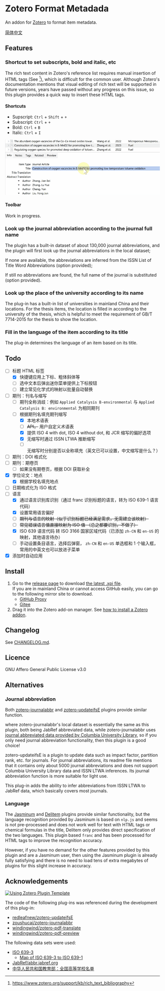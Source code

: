 # Zotero Format Metadada

An addon for [Zotero](https://www.zotero.org/) to format item metadata.

[简体中文](./docs/README-zh.md)

## Features

### Shortcut to set subscripts, bold and italic, etc

The rich text content in Zotero's reference list requires manual insertion of HTML tags (See [^1]), which is difficult for the common user. Although Zotero's documentation mentions that visual editing of rich text will be supported in future versions, years have passed without any progress on this issue, so this plugin provides a quick way to insert these HTML tags.

[^1]: https://www.zotero.org/support/kb/rich_text_bibliography

#### Shortcuts

- Supscript: `Ctrl` + `Shift` + `+`
- Subscript: `Ctrl` + `+`
- Bold: `Ctrl` + `B`
- Italic: `Ctrl` + `I`

![Set subscript via shoutcut](./docs/assets/set-sub-via-shoutcut.gif)

#### Toolbar

Work in progress.

### Look up the journal abbreviation according to the journal full name

The plugin has a built-in dataset of about 130,000 journal abbreviations, and the plugin will first look up the journal abbreviations in the local dataset;

If none are available, the abbreviations are inferred from the ISSN List of Title Word Abbreviations (option provided);

If still no abbreviations are found, the full name of the journal is substituted (option provided).

### Look up the place of the university according to its name

The plug-in has a built-in list of universities in mainland China and their locations. For the thesis items, the location is filled in according to the university of the thesis, which is helpful to meet the requirement of GB/T 7714-2015 for the thesis to show the location.

### Fill in the language of the item according to its title

The plug-in determines the language of an item based on its title.

## Todo

- [ ] 标题 HTML 标签
  - [x] 快捷键应用上下标、粗体斜体等
  - [ ] 选中文本后弹出迷你菜单提供上下标按钮
  - [ ] 建立常见化学式的映射以批量自动替换
- [ ] 期刊：刊名与缩写
  - [ ] 期刊全称消歧：例如 `Applied Catalysis B-environmental` 与 `Applied Catalysis B: environmental` 为相同期刊
  - [ ] 根据期刊名填充期刊缩写
    - [x] 本地术语表
    - [ ] ~~API，~~ 用户自定义术语表
    - [x] 提供 ISO 4 with dot, ISO 4 without dot, 和 JCR 缩写的偏好选项
    - [x] 无缩写时通过 ISSN LTWA 推断缩写
    - [ ] 无缩写时分别是否以全称填充（英文已可以设置，中文缩写是什么？）
- [ ] 期刊：DOI 格式化
- [ ] 期刊：期卷页
  - [ ] 如果没有期卷页，根据 DOI 获取补全
- [x] 学位论文：地点
  - [x] 根据学校名填充地点
- [ ] 日期格式化为 ISO 格式
- [ ] 语言
  - [x] 通过语言识别库识别（通过 franc 识别标题的语言，转为 ISO 639-1 语言代码）
  - [x] 设置常用语言偏好
  - [ ] ~~期刊与语言的映射（似乎识别标题已经满足需求，无需建立该映射）~~
  - [ ] ~~常见错误语言值直接映射为 ISO 值 （总之都要识别，不做了）~~
  - [x] ISO 639 语言代码 转 ISO 3166 国家区域代码（已添加 `zh-CN` 和 `en-US` 的映射，其他语言待办）
  - [ ] 手动设置条目语言，选择后弹窗， `zh-CN` 和 `en-US` 单选框和 1 个输入框，常用的中英文也可以放进子菜单
- [x] 添加时自动应用

## Install

1. Go to the [release page](https://github.com/northword/zotero-format-metadata/releases/) to download [the latest .xpi file](https://github.com/northword/zotero-format-metadata/releases/latest/download/zotero-format-metadata.xpi).  
If you are in mainland China or cannot access GitHub easily, you can go to the following mirror site to download.
    - [GitHub Proxy](https://ghproxy.com/?q=https%3A%2F%2Fgithub.com%2Fnorthword%2Fzotero-format-metadata%2Freleases%2Flatest%2Fdownload%2Fzotero-format-metadata.xpi)
    - [Gitee](https://zotero-chinese.gitee.io/zotero-plugins/#/)
1. Drag it into the Zotero add-on manager. See [how to install a Zotero addon](https://zotero.yuque.com/staff-gkhviy/zotero/addons#B2kU3).

## Changelog

See [CHANGELOG.md](./CHANGELOG.md).

## Licence

GNU Affero General Public License v3.0

## Alternatives

### Journal abbreviation

Both [zotero-journalabbr] and [zotero-updateifsE] plugins provide similar function.

where zotero-journalabbr's local dataset is essentially the same as this plugin, both being JabRef abbreviated data, while zotero-journalabbr uses [journal abbreviated data provided by Columbia University Library](https://woodward.library.ubc.ca/woodward/research-help/journal-abbreviations/), so if you only need journal abbreviation functionality, then this plugin is a good choice!

zotero-updateifsE is a plugin to update data such as impact factor, partition rank, etc. for journals. For journal abbreviations, its readme file mentions that it contains only about 5000 journal abbreviations and does not support Columbia University Library data and ISSN LTWA inferences. Its journal abbreviation function is more suitable for light use.

This plug-in adds the ability to infer abbreviations from ISSN LTWA to JabRef data, which basically covers most journals.

[zotero-journalabbr]: https://github.com/zoushucai/zotero-journalabbr
[zotero-updateifsE]: https://github.com/redleafnew/zotero-updateifsE

### Language

The [Jasminum](https://gitee.com/l0o0/jasminum) and [Delitem](https://github.com/redleafnew/delitemwithatt) plugins provide similar functionality, but the language recognition provided by Jasminum is based on `nlp.js` and seems is not pre-processed and does not work well for text with HTML tags or chemical formulas in the title, Delitem only provides direct specification of the two languages. This plugin based `franc` and has been processed for HTML tags to improve the recognition accuracy.  

However, if you have no demand for the other features provided by this plugin and are a Jasminum user, then using the Jasminum plugin is already fully satisfying and there is no need to load tens of extra megabytes of plugins for this slight increase in accuracy.

## Acknowledgements

[![Using Zotero Plugin Template](https://img.shields.io/badge/Using-Zotero%20Plugin%20Template-blue?style=flat-square&logo=github)](https://github.com/windingwind/zotero-plugin-template)

The code of the following plug-ins was referenced during the development of this plug-in:  

- [redleafnew/zotero-updateifsE](https://github.com/redleafnew/zotero-updateifsE)
- [zoushucai/zotero-journalabbr](https://github.com/zoushucai/zotero-journalabbr)
- [windingwind/zotero-pdf-translate](https://github.com/windingwind/zotero-pdf-translate)
- [windingwind/zotero-pdf-preview](https://github.com/windingwind/zotero-pdf-preview)

The following data sets were used:

- [ISO 639-3](https://github.com/wooorm/iso-639-3)
  - [Map of ISO 639-3 to ISO 639-1](https://github.com/amitbend/iso-639-3-to-1/blob/master/6393-6391.json)
- [JabRef/abbr.jabref.org](https://github.com/JabRef/abbrv.jabref.org)
- [中华人民共和国教育部：全国高等学校名单](http://www.moe.gov.cn/jyb_xxgk/s5743/s5744/A03/202110/t20211025_574874.html)

